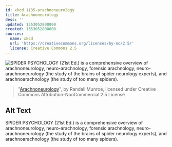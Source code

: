 ```yaml
---
id: xkcd.1135-arachnoneurology
title: Arachnoneurology
desc: ''
updated: 1353052800000
created: 1353052800000
sources:
  name: xkcd
  url: 'https://creativecommons.org/licenses/by-nc/2.5/'
  license: Creative Commons 2.5
---
```

![SPIDER PSYCHOLOGY (21st Ed.) is a comprehensive overview of arachnoneurology, neuro-arachnology, forensic arachnology, neuro-arachnoneurology (the study of the brains of spider neurology experts), and arachnoarachnology (the study of too many spiders).](https://imgs.xkcd.com/comics/arachnoneurology.png)
> "[Arachnoneurology](https://xkcd.com/1135/)", by Randall Munroe, licensed under Creative Commons Attribution-NonCommercial 2.5 License

## Alt Text
SPIDER PSYCHOLOGY (21st Ed.) is a comprehensive overview of arachnoneurology, neuro-arachnology, forensic arachnology, neuro-arachnoneurology (the study of the brains of spider neurology experts), and arachnoarachnology (the study of too many spiders).
